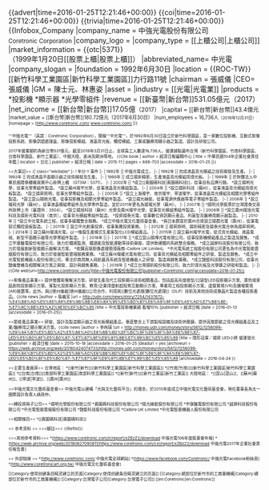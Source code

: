 {{advert|time=2016-01-25T12:21:46+00:00}}
{{coi|time=2016-01-25T12:21:46+00:00}}
{{trivia|time=2016-01-25T12:21:46+00:00}}
{{Infobox_Company 
|company_name = 中強光電股份有限公司<br/><small>Coretronic Corporation </small>
|company_logo =
|company_type = [[上櫃公司|上櫃公司]]
|market_information = {{otc|5371}}<br/>（1999年1月20日[[股票上櫃|股票上櫃]]）
|abbreviated_name= 中光電
|company_slogan = 
|foundation = 1992年6月30日
|location = {{ROC-TW}}[[新竹科學工業園區|新竹科學工業園區]]力行路11號 
|chairman = 張威儀
|CEO=張威儀
|GM = 陳士元、林惠姿
|asset = 
|industry = [[光電|光電業]]
|products = *投影機
*顯示器
*光學零組件
|revenue  = [[新臺幣|新台幣]]531.05億元（2017）
|net_income = [[新台幣|新台幣]]17.05億<small>（2017）
|capital = [[新台幣|新台幣]]43.4億元<small>
|market_value = [[新台幣|新台幣]]180.72億元（2017年6月30日）
|num_employees     = 16,736人<small>（2018年12月31日）
|homepage = [http://www.coretronic.com/ www.coretronic.com]
|}}

'''中強光電'''（英語：Coretronic Corporation），簡稱'''中光電'''，於1992年6月30日設立於新竹科學園區，是一家數位投影機、互動式影像投影系統、影像訊號處理盒、影像投影模組、液晶背光板、觸控模組、工業或醫療用顯示器之製造、設計及研發公司。

2017年營業額約為新台幣531億元，截至2018年3月31日止，全球員工人數達16,736人，營運據點遍布台灣（新竹科學園區、竹南科學園區、台南科學園區、新竹工業區）、中國大陸、美洲及歐洲等地。<ref> {{Cite book | author = 經濟日報編輯中心 | title = 中華民國104年企業社會責任年鑑 | location = 台北 | publisher = 經濟日報 | date = 2015-11 | pages = 688-703 |accessdate = 2016-01-25 |}} </ref>

==大事記==
{| class="wikitable"
|-
! 年分 !! 事件
|-
| 1992年 || 中強光電成立。
|-
| 1992年 || 完成液晶背光模組之技術開發及生產。
|-
| 1993年 || 完成液晶平面顯示器之技術開發及生產。
|-
| 1995年 || 成立揚昕精密，生產液晶背光模組用導光板。
|-
| 1999年 || 於財團法人中華民國證券櫃檯買賣中心掛牌上櫃 （GTSM：5371）。
|-
| 2002年 || 
*成立[[奧圖碼科技|奧圖碼科技]]，從事自有品牌行銷。
*設立揚明光學，從事光學零組件製造。
*設立蘇州璨宇光學，從事液晶背光模組製造。
|-
| 2004年 || 
*設立揚昕科技（蘇州），從事液晶背光模組用導光板製造。
*設立揚昇照明，從事光學零組件製造。
|-
| 2005年 || 
*設立上海璨宇、南京璨宇、寧波璨宇，從事液晶背光模組及相關光學零組件製造。
*設立昆山揚皓光電，從事投影機及相關光學零組件製造。
*設立揚光綠能，從事電源供應器等電子零組件製造。
|-
| 2006年 || 
*設立璨飛光學（蘇州），從事液晶模組零組件及光學零件製造，並於2011年更名為揚璨光學（蘇州）。
|-
| 2007年 || 
*揚明光學股票於台灣證券交易所掛牌上市（臺證所：3504）。
*設立揚旭科技（蘇州）光學及廣州璨宇光學，從事背光模組零組件製造。
|-
| 2008年 || 
*設立廣州揚旭光電科技及揚昕光電科技（南京），從事背光模組零組件製造。
*投資揚泰光電，從事數位資訊顯示產品、利基型及醫療用顯示器製造。
|-
| 2010年 || 
*設立中光電系統工程，從事多媒體整合服務。
*成立中強光電文化藝術基金會。
*與日本郡是於廣州合資設立揚郡光電（廣州），從事電容式觸控面板製造。
|-
| 2011年 || 設立中光創業投資，從事集團投資業務。
|-
| 2012年 || 揚昇照明、揚昕精密及揚泰光電合併為揚昇照明。
|-
| 2014年 || 設立蘇州璨鴻光電，以一條龍生產模式生產客製化LCD模組產品。
|-
| 2015年 || 設立蘇州璨宇光電，從式背光模組、液晶電視、新型平面顯示器等光學零組件製造。
|-
| 2016年 || 
|-
| 2017年 || 
*成立昆山揚燁光電有限公司，從事投影機模組產品之製造及銷售。
*成立宇康醫電股份有限公司，致力於體感監測、體適能及智能運動等技術開發，提供軟硬體的系統整合服務。
*成立誠屏科技股份有限公司，致力於發展創新智能顯示器解決方案。
*收購高端影像處理領導廠商-Calibre UK Limited。
*中光電系統工程股份有限公司更名為中光電智能雲服股份有限公司，致力於發展智能雲端服務業務。
*成立蘇州璨曜光電有限公司，從事背光模組及相關零組件之研發、製造及銷售。
*成立中光電智能機器人股份有限公司，專注於商用無人飛航載具系統及智能機器人之研發、製造與銷售業務。
*成立譜鉅科技股份有限公司，從事光譜儀整機及相關解決方案之開發、設計與銷售業務。
|-
| 2018年 ||
*成立台灣揚昕股份有限公司，致力於導光板及光學膜之研發和製造。
|-
|}<ref>{{Cite web|url=http://www.coretronic.com/|title=中強光電股份有限公司|publisher=Coretronic.com|accessdate=2016-01-25}}</ref>

==影像產品事業==
提供整體影像解決方案，研發生產及代工投影顯示技術相關產品，包括超高亮度微型/口袋型LED投影顯示方案、廣色域家庭劇院投影顯示方案、客製化投影顯示方案、教育/企業用雷射超短焦互動顯示方案、專業用工程投影顯示方案、虛擬實境(VR)及擴增實境(AR)裝置等。此外，與[[德州儀器|德州儀器]]公司合作，利用其[[數位光處理|數位光處理]]（DLP）技術及其他技術成像晶片製造各種投影產品。<ref>{{cite news |author = 張義宮 |url = http://udn.com/news/story/7254/1437672-%E4%B8%AD%E5%85%89%E9%9B%BB%E6%8A%95%E5%BD%B1%E6%A9%9F%E6%A5%AD%E7%B8%BE-%E7%9C%8B%E5%A2%9E10%EF%BC%85 |title = 中光電投影機業績 看增10％ |publisher = 經濟日報  |date = 2016-01-13 |accessdate = 2016-01-25}}</ref>

==節能產品事業==
研發、設計及製造顯示器之背光板模組產品，垂直整合上下游製程設備及技術供應鏈，提供高階節能之背光模組產品及工業/醫療用之顯示解決方案。<ref>{{cite news |author = 李珣瑛 |url = http://money.udn.com/money/story/5612/1256099-%E9%9A%B1%E5%BD%A2%E5%86%A0%E8%BB%8D%EF%BC%8F%E6%8F%9A%E6%98%87-LED%E5%B0%8F%E5%B0%87-%E7%87%9F%E9%81%8B%E7%99%BC%E5%85%89 |title = 隱形冠軍／揚昇 LED小將 營運發光 |publisher = 經濟日報 |date = 2015-10-18 |accessdate = 2016-01-25 |deadurl = yes |archiveurl = https://web.archive.org/web/20160424074733/http://money.udn.com/money/story/5612/1256099-%E9%9A%B1%E5%BD%A2%E5%86%A0%E8%BB%8D%EF%BC%8F%E6%8F%9A%E6%98%87-LED%E5%B0%8F%E5%B0%87-%E7%87%9F%E9%81%8B%E7%99%BC%E5%85%89 |archivedate = 2016-04-24 }}</ref>

==主要生產廠房==
台灣地區：
*[[新竹|新竹]][[新竹科學工業園區|新竹科學工業園區]]
*[[竹南|竹南]][[新竹科學工業園區|新竹科學工業園區]]
*[[台南|台南]][[南部科學工業園區|南部科學工業園區]]
*[[新竹|新竹]][[新竹工業區|新竹工業區]]
大陸地區：
*[[昆山|昆山]]、[[蘇州|蘇州]]、[[寧波|寧波]]、[[廣州|廣州]]

==中強光電文化藝術基金會==
中強光電以建構「光與文化藝術平台」的理念，於2010年底成立中強光電文化藝術基金會，現任董事長為太一國際設計負責人姚政仲。

==轉投資與子公司==
*揚明光學股份有限公司
*奧圖碼科技股份有限公司
*揚光綠能股份有限公司
*宇康醫電股份有限公司
*誠屏科技股份有限公司
*中光電智能雲服股份有限公司
*譜鉅科技股份有限公司
*Calibre UK Limited
*中光電智能機器人股份有限公司

==相關條目==
*[[奧圖碼科技|奧圖碼科技]]

== 参考资料 ==
===腳註===
{{Reflist}}

===其他參考資料===
*[https://www.coretronic.com/ir/report/xZBzZ2/download 中強光電106年度股東會年報]
*[https://web.archive.org/web/20180627090811/https://www.coretronic.com/csr/report/xZBzZ2/download 中強光電2017年企業社會責任報告書]

== 外部链接 ==
*[http://www.coretronic.com/ 中強光電全球網站]
*[https://www.facebook.com/Coretronic/ 中強光電Facebook粉絲頁]
*[http://www.coretronicart.org.tw/ 中強光電文化藝術基金會]

[[Category:使用创建条目精灵建立的页面|Category:使用创建条目精灵建立的页面]]
[[Category:總部位於新竹市的工商業機構|Category:總部位於新竹市的工商業機構]]
[[Category:台灣電子公司|Category:台灣電子公司]]
[[en:Coretronic|en:Coretronic]]